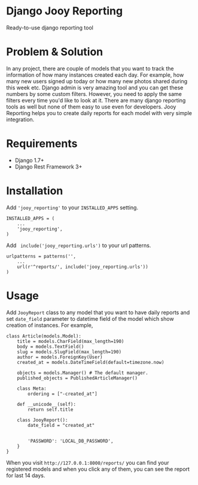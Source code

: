 # Django Jooy Reporting
Ready-to-use django reporting tool

# Problem & Solution
In any project, there are couple of models that you want to track the information of how many instances created each day. For example, how many new users signed up today or how many new photos shared during this week etc. Django admin is very amazing tool and you can get these numbers by some custom filters. However, you need to apply the same filters every time you'd like to look at it. There are many django reporting tools as well but none of them easy to use even for developers. Jooy Reporting helps you to create daily reports for each model with very simple integration.

# Requirements
* Django 1.7+
* Django Rest Framework 3+

# Installation

Add `'jooy_reporting'` to your `INSTALLED_APPS` setting.

    INSTALLED_APPS = (
        ...
        'jooy_reporting',
    )

Add `` include('jooy_reporting.urls')`` to your url patterns.

    urlpatterns = patterns('',
        ...
        url(r'^reports/', include('jooy_reporting.urls'))
    )

# Usage
Add ``JooyReport`` class to any model that you want to have daily reports and set ``date_field`` parameter to datetime field of the model which show creation of instances. For example, 

    class Article(models.Model):
        title = models.CharField(max_length=190)
        body = models.TextField()
        slug = models.SlugField(max_length=190)
        author = models.ForeignKey(User)
        created_at = models.DateTimeField(default=timezone.now)
    
        objects = models.Manager() # The default manager.
        published_objects = PublishedArticleManager()
    
        class Meta:
            ordering = ["-created_at"]
    
        def __unicode__(self):
            return self.title
    
        class JooyReport():
            date_field = "created_at"


            'PASSWORD': 'LOCAL_DB_PASSWORD',
        }
    }
 
 When you visit ``http://127.0.0.1:8000/reports/`` you can find your registered models and when you click any of them, you can see the report for last 14 days. 
 
